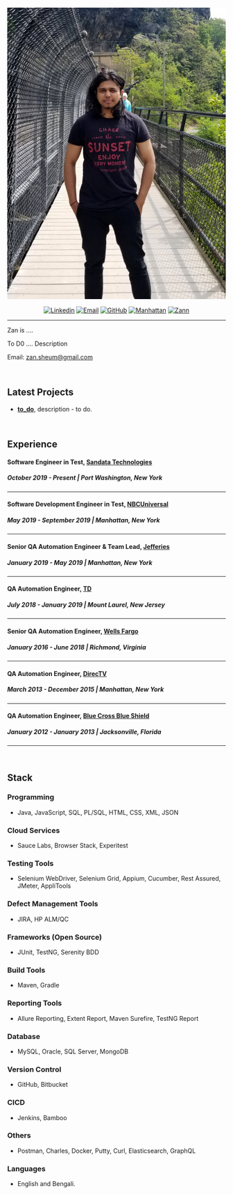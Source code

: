 
<p align="center"><img src="header.jpg"></p>

<p align="center">
  <a href="https://www.linkedin.com/in/zannatun-sheum/"><img src="https://img.shields.io/badge/Linkedin-500%2B-yellowgreen" alt="Linkedin"></a>
  <a href="mailto:zan.sheum@gmail.com"><img src="https://img.shields.io/badge/Email-zan.sheum%40gmail.com-blue" alt="Email"></a>
  <a href="https://github.com/Errr0rr404"><img src="https://img.shields.io/badge/GitHub-Errr0rr404-red" alt="GitHub"></a>
  <a href="https://goo.gl/maps/fqzXL5nKM5n1AGhX7"><img src="https://img.shields.io/badge/Location-Manhattan-green" alt="Manhattan"></a>
  <a href="https://stackoverflow.com/users/9985817/zann"><img src="https://img.shields.io/badge/Stack%20Overflow-Zann-yellow" alt="Zann"></a>

</p>

---

Zan is ....

To D0 .... Description

Email: zan.sheum@gmail.com

<br/>

## Latest Projects 

- [**to_do**](https://todo), description - to do.

<br/>

## Experience 

#### Software Engineer in Test, [Sandata Technologies](https://www.sandata.com/)
##### October 2019 - Present | Port Washington, New York

--- 

#### Software Development Engineer in Test, [NBCUniversal](http://www.nbcuniversal.com/)
##### May 2019 - September 2019 | Manhattan, New York

--- 

#### Senior QA Automation Engineer & Team Lead, [Jefferies](https://www.jefferies.com/)
##### January 2019 - May 2019 | Manhattan, New York

--- 

#### QA Automation Engineer, [TD](https://www.td.com/)
##### July 2018 - January 2019 | Mount Laurel, New Jersey

--- 

#### Senior QA Automation Engineer, [Wells Fargo](https://www.wellsfargo.com/)
##### January 2016 - June 2018 | Richmond, Virginia

--- 

#### QA Automation Engineer, [DirecTV](https://www.direcvt.com/)
##### March 2013 - December 2015 | Manhattan, New York

--- 

#### QA Automation Engineer, [Blue Cross Blue Shield](https://www.bcbs.com/)
##### January 2012 - January 2013 | Jacksonville, Florida

--- 
<br/>

## Stack

### Programming
- Java, JavaScript, SQL, PL/SQL, HTML, CSS, XML, JSON

### Cloud Services
- Sauce Labs, Browser Stack, Experitest

### Testing Tools
- Selenium WebDriver, Selenium Grid, Appium, Cucumber, Rest Assured, JMeter, AppliTools

### Defect Management Tools
- JIRA, HP ALM/QC

### Frameworks (Open Source)
- JUnit, TestNG, Serenity BDD

### Build Tools
- Maven, Gradle

### Reporting Tools
- Allure Reporting, Extent Report, Maven Surefire, TestNG Report

### Database
- MySQL, Oracle, SQL Server, MongoDB

### Version Control
- GitHub, Bitbucket

### CICD 
- Jenkins, Bamboo

### Others
- Postman, Charles, Docker, Putty, Curl, Elasticsearch, GraphQL

### Languages
- English and Bengali.

<br/>